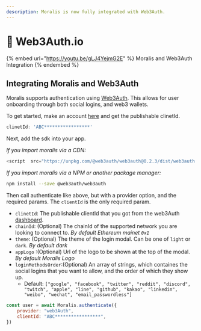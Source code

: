 ```yaml
---
description: Moralis is now fully integrated with Web3Auth.
---
```


# 🔑 Web3Auth.io
{% embed url="https://youtu.be/gLJ4YejmG2E" %}
Moralis and Web3Auth Integration
{% endembed %}

## Integrating Moralis and Web3Auth

Moralis supports authentication using [Web3Auth](https://web3auth.io). This allows for user onboarding through both social logins, and web3 wallets.


To get started, make an account [here](https://dashboard.web3auth.io) and get the publishable clinetId.

```javascript
clinetId: 'ABC*****************'
```

Next, add the sdk into your app.

_If you import moralis via a CDN:_

```javascript
<script  src="https://unpkg.com/@web3auth/web3auth@0.2.3/dist/web3auth.umd.min.js"></script>
```

_If you import moralis via a NPM or another package manager:_

```bash
npm install --save @web3auth/web3auth
```

Then call authenticate like above, but with a provider option, and the required params. The `clientId` is the only required param.

* `clinetId`: The publishable clientId that you got from the web3Auth [dashboard](https://web3auth.io).
* `chainId`: (Optional) The chainId of the supported network you are looking to connect to. _By default Ethereum mainet `0x1`_
* `theme`: (Optional) The theme of the login modal. Can be one of `light` or `dark`. _By default dark_
* `appLogo` :(Optional) Url of the logo to be shown at the top of the modal. _By default Moralis Logo_
* `loginMethodsOrder`:(Optional) An array of strings, which containes the social logins that you want to allow, and the order of which they show up.
  * Default: `["google", "facebook", "twitter", "reddit", "discord", "twitch", "apple", "line", "github", "kakao", "linkedin", "weibo", "wechat", "email_passwordless"]`

```javascript
const user = await Moralis.authenticate({
	provider: "web3Auth",
	clientId: "ABC*****************",
})
```
